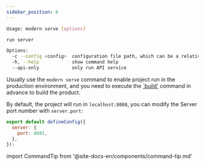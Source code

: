 ```yaml
---
sidebar_position: 6
---
```


```bash
Usage: modern serve [options]

run server

Options:
  -c --config <config>  configuration file path, which can be a relative path or an absolute path
  -h, --help            show command help
  --api-only            only run API service
```

Usually use the `modern serve` command to enable project run in the production environment, and you need to execute the [`build'](/docs/apis/app/commands/build) command in advance to build the product.

By default, the project will run in `localhost:8080`, you can modify the Server port number with `server.port`:

```js
export default defineConfig({
  server: {
    port: 8081,
  },
});
```

import CommandTip from '@site-docs-en/components/command-tip.md'

<CommandTip />
